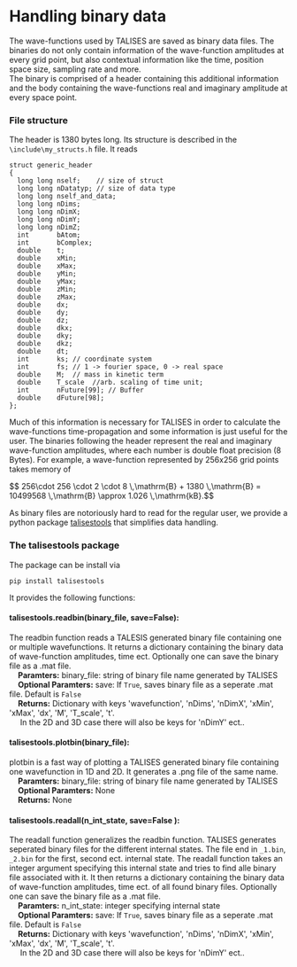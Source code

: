 # Handling binary data
The wave-functions used by TALISES are saved as binary data files.
The binaries do not only contain information of the wave-function amplitudes at every grid point,
but also contextual information like the time, position space size, sampling rate and more.  
The binary is comprised of a header containing this additional information and the body containing the wave-functions real and imaginary amplitude at every space point.
### File structure
The header is 1380 bytes long. Its structure is described in the `\include\my_structs.h` file.
It reads
```
struct generic_header
{
  long long nself;    // size of struct
  long long nDatatyp; // size of data type
  long long nself_and_data;
  long long nDims;
  long long nDimX;
  long long nDimY;
  long long nDimZ;
  int       bAtom;
  int       bComplex;
  double    t;
  double    xMin;
  double    xMax;
  double    yMin;
  double    yMax;
  double    zMin;
  double    zMax;
  double    dx;
  double    dy;
  double    dz;
  double    dkx;
  double    dky;
  double    dkz;
  double    dt;
  int       ks; // coordinate system
  int       fs; // 1 -> fourier space, 0 -> real space
  double    M;  // mass in kinetic term
  double    T_scale  //arb. scaling of time unit;
  int       nFuture[99]; // Buffer
  double    dFuture[98];
};
```
Much of this information is necessary for TALISES in order to calculate the wave-functions time-propagation and some information is just useful for the user.
The binaries following the header represent the real and imaginary wave-function amplitudes, where each number is double float precision (8 Bytes).
For example, a wave-function represented by 256x256 grid points takes memory of  
<div>$$ 256\cdot 256 \cdot 2 \cdot 8 \,\mathrm{B} + 1380  \,\mathrm{B} = 10499568 \,\mathrm{B} \approx 1.026 \,\mathrm{kB}.$$ </div>  

As binary files are notoriously hard to read for the regular user, we provide a python package [talisestools](https://pypi.org/project/talisestools/) that simplifies data handling.

### The talisestools package

The package can be install via
```
pip install talisestools
```
It provides the following functions:

#### __talisestools.readbin(binary_file, save=False)__:  
The readbin function reads a TALESIS generated binary file containing one or multiple wavefunctions.
It returns a dictionary containing the binary data of wave-function amplitudes, time ect.
Optionally one can save the binary file as a .mat file.  
&nbsp;&nbsp;&nbsp;&nbsp;__Paramters:__ binary_file: string of binary file name generated by TALISES  
&nbsp;&nbsp;&nbsp;&nbsp;__Optional Paramters:__  save: If `True`, saves binary file as a seperate .mat file. Default is `False`  
&nbsp;&nbsp;&nbsp;&nbsp;__Returns:__  Dictionary with keys 
'wavefunction', 'nDims', 'nDimX', 'xMin', 'xMax', 'dx', 'M', 'T_scale', 't'.  
&nbsp;&nbsp;&nbsp;&nbsp; In the 2D and 3D case there will also be keys for 'nDimY' ect..  

#### __talisestools.plotbin(binary_file)__:  
plotbin is a fast way of plotting a TALISES generated binary file containing one wavefunction in 1D and 2D.
It generates a .png file of the same name.  
&nbsp;&nbsp;&nbsp;&nbsp;__Paramters:__ binary_file: string of binary file name generated by TALISES  
&nbsp;&nbsp;&nbsp;&nbsp;__Optional Paramters:__  None  
&nbsp;&nbsp;&nbsp;&nbsp;__Returns:__  None   

#### __talisestools.readall(n_int_state, save=False )__:  
The readall function generalizes the readbin function. 
TALISES generates seperated binary files for the different internal states.
The file end in `_1.bin`, `_2.bin` for the first, second ect. internal state.
The readall function takes an integer argument specifying this internal state and tries to find alle binary file associated with it.
It then returns a dictionary containing the binary data of wave-function amplitudes, time ect. of all found binary files.
Optionally one can save the binary file as a .mat file.  
&nbsp;&nbsp;&nbsp;&nbsp;__Paramters:__ n_int_state: integer specifying internal state  
&nbsp;&nbsp;&nbsp;&nbsp;__Optional Paramters:__  save: If `True`, saves binary file as a seperate .mat file. Default is `False`  
&nbsp;&nbsp;&nbsp;&nbsp;__Returns:__  Dictionary with keys 
'wavefunction', 'nDims', 'nDimX', 'xMin', 'xMax', 'dx', 'M', 'T_scale', 't'.  
&nbsp;&nbsp;&nbsp;&nbsp; In the 2D and 3D case there will also be keys for 'nDimY' ect..  
